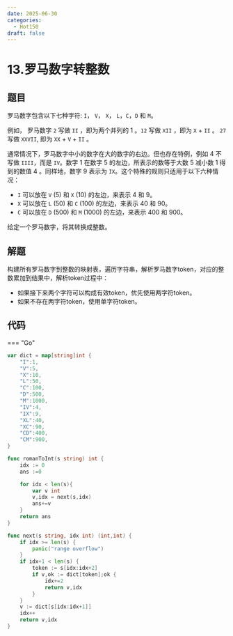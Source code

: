 ```yaml
---
date: 2025-06-30
categories:
  - Hot150
draft: false
---
```


# 13.罗马数字转整数

## 题目

罗马数字包含以下七种字符: `I`， `V`， `X`， `L`，`C`，`D` 和 `M`。

例如， 罗马数字 `2` 写做 `II` ，即为两个并列的 1 。`12` 写做 `XII` ，即为 `X` + `II` 。 `27` 写做 `XXVII`, 即为 `XX` + `V` + `II` 。

通常情况下，罗马数字中小的数字在大的数字的右边。但也存在特例，例如 4 不写做 `IIII`，而是 `IV`。数字 1 在数字 5 的左边，所表示的数等于大数 5 减小数 1 得到的数值 4 。同样地，数字 9 表示为 `IX`。这个特殊的规则只适用于以下六种情况：

- `I` 可以放在 `V` (5) 和 `X` (10) 的左边，来表示 4 和 9。
- `X` 可以放在 `L` (50) 和 `C` (100) 的左边，来表示 40 和 90。 
- `C` 可以放在 `D` (500) 和 `M` (1000) 的左边，来表示 400 和 900。

给定一个罗马数字，将其转换成整数。

## 解题
构建所有罗马数字到整数的映射表，遍历字符串，解析罗马数字token，对应的整数累加到结果中，解析token过程中：

- 如果接下来两个字符可以构成有效token，优先使用两字符token。
- 如果不存在两字符token，使用单字符token。


## 代码

=== "Go"

```go
var dict = map[string]int {
    "I":1,
    "V":5,
    "X":10,
    "L":50,
    "C":100,
    "D":500,
    "M":1000,
    "IV":4,
    "IX":9,
    "XL":40,
    "XC":90,
    "CD":400,
    "CM":900,
}

func romanToInt(s string) int {
    idx := 0
    ans :=0

    for idx < len(s){
        var v int
        v,idx = next(s,idx)
        ans+=v 
    }
    return ans
}

func next(s string, idx int) (int,int) {
    if idx >= len(s) {
        panic("range overflow")
    }
    if idx+1 < len(s) {
        token := s[idx:idx+2]
        if v,ok := dict[token];ok {
            idx+=2
            return v,idx
        }
    }
    v := dict[s[idx:idx+1]]
    idx++
    return v,idx
}
```


